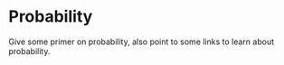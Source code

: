 # Probability

Give some primer on probability, also point to some links to learn about probability.